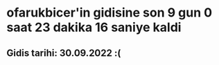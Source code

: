 # ofarukbicer'in gidisine son 9 gun 0 saat 23 dakika 16 saniye kaldi

## Gidis tarihi: 30.09.2022 :(